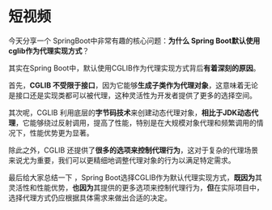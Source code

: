 # 短视频

今天分享一个 SpringBoot中非常有趣的核心问题：**为什么 Spring Boot默认使用cglib作为代理实现方式**？

其实在Spring Boot中，默认使用CGLIB作为代理实现方式背后**有着深刻的原因**。

首先，**CGLIB 不受限于接口**，因为它能够**生成子类作为代理对象**，这意味着无论是接口还是实现类都可以被代理，这种灵活性为开发者提供了更多的选择空间。

其次呢，CGLIB 利用底层的**字节码技术**来创建动态代理对象，**相比于JDK动态代理**，它能够绕过反射调用，提高了性能，特别是在大规模对象代理和频繁调用的情况下，性能优势更为显著。

除此之外，CGLIB 还提供了**很多的选项来控制代理行为**，这对于复杂的代理场景来说尤为重要，我们可以更精细地调整代理对象的行为以满足特定需求。

最后给大家总结一下 ，Spring Boot选择CGLIB作为默认代理实现方式，**既因为**其灵活性和性能优势，**也因为**其提供的更多选项来控制代理行为，**但**在实际项目中，选择代理方式仍应根据具体需求来做出合适的决定。
